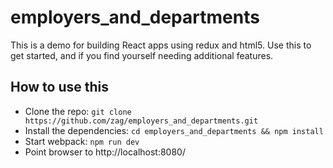 # employers_and_departments

This is a demo for building React apps using redux and html5. Use this to get started, and if you find yourself needing additional features.

## How to use this

  * Clone the repo: `git clone https://github.com/zag/employers_and_departments.git`
  * Install the dependencies: `cd employers_and_departments && npm install`
  * Start webpack: `npm run dev`
  * Point browser to http://localhost:8080/



